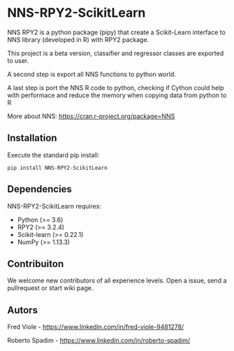 NNS-RPY2-ScikitLearn
============
NNS RPY2  is a python package (pipy) that create a Scikit-Learn interface to 
NNS library (developed in R) with RPY2 package.

This project is a beta version, classifier and regressor classes are exported 
to user.

A second step is export all NNS functions to python world.

A last step is port the NNS R code to python, checking if Cython could 
help with performace and reduce the memory when copying data from python to R

More about NNS: https://cran.r-project.org/package=NNS

Installation
------------
Execute the standard pip install:

```pip install NNS-RPY2-ScikitLearn```


Dependencies
------------

NNS-RPY2-ScikitLearn requires:

- Python (>= 3.6)
- RPY2 (>= 3.2.4)
- Scikit-learn (>= 0.22.1)
- NumPy (>= 1.13.3)


Contribuiton
------------

We welcome new contributors of all experience levels.
Open a issue, send a pullrequest or start wiki page.


Autors
------
Fred Viole - https://www.linkedin.com/in/fred-viole-9481278/

Roberto Spadim - https://www.linkedin.com/in/roberto-spadim/

